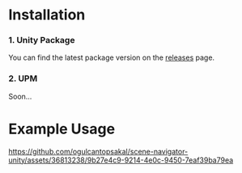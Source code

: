# Installation
### 1. Unity Package
You can find the latest package version on the [releases](https://github.com/ogulcantopsakal/scene-navigator-unity/releases) page.

### 2. UPM
Soon...

# Example Usage

https://github.com/ogulcantopsakal/scene-navigator-unity/assets/36813238/9b27e4c9-9214-4e0c-9450-7eaf39ba79ea

